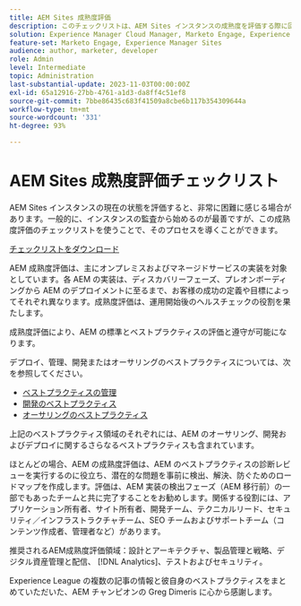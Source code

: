 ```yaml
---
title: AEM Sites 成熟度評価
description: このチェックリストは、AEM Sites インスタンスの成熟度を評価する際に回答する必要がある主な質問の概要を示します。
solution: Experience Manager Cloud Manager, Marketo Engage, Experience Manager Sites
feature-set: Marketo Engage, Experience Manager Sites
audience: author, marketer, developer
role: Admin
level: Intermediate
topic: Administration
last-substantial-update: 2023-11-03T00:00:00Z
exl-id: 65a12916-27bb-4761-a1d3-da8ff4c51ef8
source-git-commit: 7bbe86435c683f41509a8cbe6b117b354309644a
workflow-type: tm+mt
source-wordcount: '331'
ht-degree: 93%

---
```


# AEM Sites 成熟度評価チェックリスト

AEM Sites インスタンスの現在の状態を評価すると、非常に困難に感じる場合があります。一般的に、インスタンスの監査から始めるのが最善ですが、この成熟度評価のチェックリストを使うことで、そのプロセスを導くことができます。

[チェックリストをダウンロード](assets/AEM-Sites-Maturity-Assessment.xlsx)

AEM 成熟度評価は、主にオンプレミスおよびマネージドサービスの実装を対象としています。各 AEM の実装は、ディスカバリーフェーズ、プレオンボーディングから AEM のデプロイメントに至るまで、お客様の成功の定義や目標によってそれぞれ異なります。成熟度評価は、運用開始後のヘルスチェックの役割を果たします。

成熟度評価により、AEM の標準とベストプラクティスの評価と遵守が可能になります。

デプロイ、管理、開発またはオーサリングのベストプラクティスについては、次を参照してください。

* [ベストプラクティスの管理](https://experienceleague.adobe.com/docs/experience-manager-65/administering/bestpractices/administer-best-practices.html?lang=ja)
* [開発のベストプラクティス](https://experienceleague.adobe.com/docs/experience-manager-65/developing/bestpractices/best-practices.html?lang=ja)
* [オーサリングのベストプラクティス](https://experienceleague.adobe.com/docs/experience-manager-65/authoring/authoring/best-practices.html?lang=ja)

上記のベストプラクティス領域のそれぞれには、AEM のオーサリング、開発およびデプロイに関するさらなるベストプラクティスも含まれています。

ほとんどの場合、AEM の成熟度評価は、AEM のベストプラクティスの診断レビューを実行するのに役立ち、潜在的な問題を事前に検出、解決、防ぐためのロードマップを作成します。評価は、AEM 実装の検出フェーズ（AEM 移行前）の一部でもあったチームと共に完了することをお勧めします。関係する役割には、アプリケーション所有者、サイト所有者、開発チーム、テクニカルリード、セキュリティ／インフラストラクチャチーム、SEO チームおよびサポートチーム（コンテンツ作成者、管理者など）があります。

推奨されるAEM成熟度評価領域：設計とアーキテクチャ、製品管理と戦略、デジタル資産管理と配信、 [!DNL Analytics]、テストおよびセキュリティ。

Experience League の複数の記事の情報と彼自身のベストプラクティスをまとめていただいた、AEM チャンピオンの Greg Dimeris に心から感謝します。
